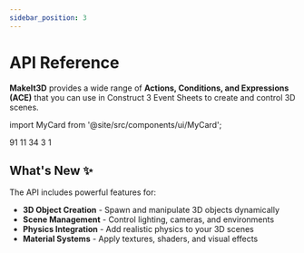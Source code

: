 ```yaml
---
sidebar_position: 3
---
```


# API Reference

**MakeIt3D** provides a wide range of **Actions, Conditions, and Expressions (ACE)** 
that you can use in Construct 3 Event Sheets to create and control 3D scenes.

import MyCard from '@site/src/components/ui/MyCard';

<div style={{
  display: 'grid',
  gridTemplateColumns: 'repeat(auto-fit, minmax(280px, 1fr))',
  gap: '2rem',
  padding: '2rem 0',
  marginTop: '2rem'
}}>
  <MyCard title="Actions" variant="actions" subtitle="Available Methods" href="/docs/aces/actions">
    91
  </MyCard>

  <MyCard title="Conditions" variant="conditions" subtitle="Logic Checks" href="/docs/aces/conditions">
    11
  </MyCard>

  <MyCard title="Expressions" variant="expressions" subtitle="Data Getters" href="/docs/aces/expressions">
    34
  </MyCard>

  <MyCard title="Plugin Properties" variant="properties" subtitle="Properties" href="/docs/aces/properties">
    3
  </MyCard>

  <MyCard title="PlaceHolder Object" variant="dependency" subtitle="dependency" href="/docs/aces/dependency">
    1
  </MyCard>


</div>

## What's New ✨

The API includes powerful features for:
- **3D Object Creation** - Spawn and manipulate 3D objects dynamically
- **Scene Management** - Control lighting, cameras, and environments  
- **Physics Integration** - Add realistic physics to your 3D scenes
- **Material Systems** - Apply textures, shaders, and visual effects